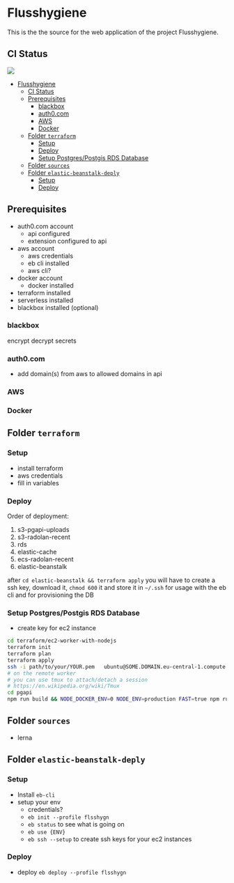 # Flusshygiene


This is the the source for the web application of the project Flusshygiene.  

## CI Status
![](https://github.com/technologiestiftung/flusshygiene/workflows/.github/workflows/spa-test.yml/badge.svg)  

<!-- https://github.com/<OWNER>/<REPOSITORY>/workflows/<WORKFLOW_FILE_PATH>/badge.svg -->

<!-- @import "[TOC]" {cmd="toc" depthFrom=1 depthTo=6 orderedList=false} -->

<!-- code_chunk_output -->

- [Flusshygiene](#flusshygiene)
  - [CI Status](#ci-status)
  - [Prerequisites](#prerequisites)
    - [blackbox](#blackbox)
    - [auth0.com](#auth0com)
    - [AWS](#aws)
    - [Docker](#docker)
  - [Folder `terraform`](#folder-terraform)
    - [Setup](#setup)
    - [Deploy](#deploy)
    - [Setup Postgres/Postgis RDS Database](#setup-postgrespostgis-rds-database)
  - [Folder `sources`](#folder-sources)
  - [Folder `elastic-beanstalk-deply`](#folder-elastic-beanstalk-deply)
    - [Setup](#setup-1)
    - [Deploy](#deploy-1)

<!-- /code_chunk_output -->

## Prerequisites

- auth0.com account
  - api configured
  - extension configured to api
- aws account
  - aws credentials
  - eb cli installed
  - aws cli?
- docker account
  - docker installed
- terraform installed
- serverless installed
- blackbox installed (optional)


### blackbox

encrypt decrypt secrets

### auth0.com

- add domain(s) from aws to allowed domains in api

### AWS

### Docker

## Folder `terraform`


### Setup

- install terraform
- aws credentials
- fill in variables

### Deploy

Order of deployment:

1. s3-pgapi-uploads
2. s3-radolan-recent
3. rds
4. elastic-cache
5. ecs-radolan-recent
6. elastic-beanstalk

after `cd elastic-beanstalk && terraform apply` you will have to create a ssh key, download it, `chmod 600` it and store it in `~/.ssh` for usage with the eb cli and for provisioning the DB

### Setup Postgres/Postgis RDS Database

- create key for ec2 instance

```bash
cd terraform/ec2-worker-with-nodejs
terraform init
terraform plan
terraform apply
ssh -i path/to/your/YOUR.pem   ubuntu@SOME.DOMAIN.eu-central-1.compute.amazonaws.com
# on the remote worker
# you can use tmux to attach/detach a session
# https://en.wikipedia.org/wiki/Tmux
cd pgapi
npm run build && NODE_DOCKER_ENV=0 NODE_ENV=production FAST=true npm run populatedb
```

## Folder `sources`

- lerna


## Folder `elastic-beanstalk-deply`

### Setup

- Install `eb-cli`
- setup your env 
  - credentials?
  - `eb init --profile flsshygn`
  - `eb status` to see what is going on
  - `eb use {ENV}`
  - `eb ssh --setup` to create ssh keys for your ec2 instances

### Deploy

- deploy `eb deploy --profile flsshygn`

